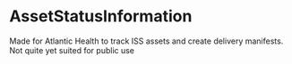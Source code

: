 # AssetStatusInformation
Made for Atlantic Health to track ISS assets and create delivery manifests. Not quite yet suited for public use
